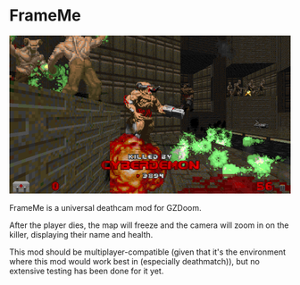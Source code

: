 # FrameMe

![FrameMe in action](preview.png)

FrameMe is a universal deathcam mod for GZDoom.

After the player dies, the map will freeze and the camera will zoom in on the
killer, displaying their name and health.

This mod should be multiplayer-compatible (given that it's the environment
where this mod would work best in (especially deathmatch)), but no extensive
testing has been done for it yet.